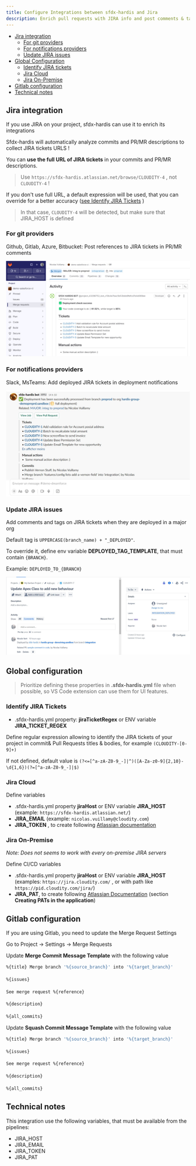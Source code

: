 ```yaml
---
title: Configure Integrations between sfdx-hardis and Jira
description: Enrich pull requests with JIRA info and post comments & tags on tickets when they are deployed to a Salesforce org
---
```

<!-- markdownlint-disable MD013 -->

- [Jira integration](#jira-integration)
  - [For git providers](#for-git-providers)
  - [For notifications providers](#for-notifications-providers)
  - [Update JIRA issues](#update-jira-issues)
- [Global Configuration](#global-configuration)
  - [Identify JIRA tickets](#identify-jira-tickets)
  - [Jira Cloud](#jira-cloud)
  - [Jira On-Premise](#jira-on-premise)
- [Gitlab configuration](#gitlab-configuration)
- [Technical notes](#technical-notes)

## Jira integration

If you use JIRA on your project, sfdx-hardis can use it to enrich its integrations

Sfdx-hardis will automatically analyze commits and PR/MR descriptions to collect JIRA tickets URLS !

You can **use the full URL of JIRA tickets** in your commits and PR/MR descriptions.

> Use `https://sfdx-hardis.atlassian.net/browse/CLOUDITY-4` , not `CLOUDITY-4` !

If you don't use full URL, a default expression will be used, that you can override for a better accuracy ([see Identify JIRA Tickets](#identify-jira-tickets) )

> In that case, `CLOUDITY-4` will be detected, but make sure that JIRA_HOST is defined

### For git providers

Github, Gitlab, Azure, Bitbucket: Post references to JIRA tickets in PR/MR comments

![](assets/images/screenshot-jira-gitlab.jpg)

### For notifications providers

Slack, MsTeams: Add deployed JIRA tickets in deployment notifications

![](assets/images/screenshot-jira-slack.jpg)

### Update JIRA issues

Add comments and tags on JIRA tickets when they are deployed in a major org

Default tag is `UPPERCASE(branch_name) + "_DEPLOYED"`.

To override it, define env variable **DEPLOYED_TAG_TEMPLATE**, that must contain `{BRANCH}`.

Example: `DEPLOYED_TO_{BRANCH}`

![](assets/images/screenshot-jira-comment.jpg)

## Global configuration

> Prioritize defining these properties in **.sfdx-hardis.yml** file when possible, so VS Code extension can use them for UI features.

### Identify JIRA Tickets

- .sfdx-hardis.yml property: **jiraTicketRegex** or ENV variable **JIRA_TICKET_REGEX**

Define regular expression allowing to identify the JIRA tickets of your project in commit& Pull Requests titles & bodies, for example `(CLOUDITY-[0-9]+)`

If not defined, default value is `(?<=[^a-zA-Z0-9_-]|^)([A-Za-z0-9]{2,10}-\d{1,6})(?=[^a-zA-Z0-9_-]|$)`

### Jira Cloud

Define variables

- .sfdx-hardis.yml property **jiraHost** or ENV variable **JIRA_HOST** (example: `https://sfdx-hardis.atlassian.net/`)
- **JIRA_EMAIL** (example: `nicolas.vuillamy@cloudity.com`)
- **JIRA_TOKEN** , to create following [Atlassian documentation](https://support.atlassian.com/atlassian-account/docs/manage-api-tokens-for-your-atlassian-account/)

### Jira On-Premise

_Note: Does not seems to work with every on-premise JIRA servers_

Define CI/CD variables

- .sfdx-hardis.yml property **jiraHost** or ENV variable **JIRA_HOST** (examples: `https://jira.cloudity.com/` , or with path like `https://pid.cloudity.com/jira/`)
- **JIRA_PAT**, to create following [Atlassian Documentation](https://confluence.atlassian.com/enterprise/using-personal-access-tokens-1026032365.html) (section **Creating PATs in the application**)

## Gitlab configuration

If you are using Gitlab, you need to update the Merge Request Settings

Go to Project -> Settings -> Merge Requests

Update **Merge Commit Message Template** with the following value

```sh
%{title} Merge branch '%{source_branch}' into '%{target_branch}'

%{issues}

See merge request %{reference}

%{description}

%{all_commits}
```

Update **Squash Commit Message Template** with the following value

```sh
%{title} Merge branch '%{source_branch}' into '%{target_branch}'

%{issues}

See merge request %{reference}

%{description}

%{all_commits}
```

## Technical notes

This integration use the following variables, that must be available from the pipelines:

- JIRA_HOST
- JIRA_EMAIL
- JIRA_TOKEN
- JIRA_PAT
